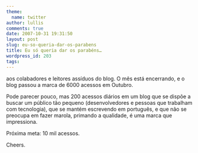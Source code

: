 ```yaml
---
theme:
  name: twitter
author: lullis
comments: true
date: 2007-10-31 19:31:50
layout: post
slug: eu-so-queria-dar-os-parabens
title: Eu só queria dar os parabéns…
wordpress_id: 203
tags:
---
```


aos colabadores e leitores assíduos do blog. O mês está encerrando, e o blog passou a marca de 6000 acessos em Outubro.

Pode parecer pouco, mas 200 acessos diários em um blog que se dispõe a buscar um público tão pequeno (desenvolvedores e pessoas que trabalham com tecnologia), que se mantém escrevendo em português, e que não se preocupa em fazer marola, primando a qualidade, é uma marca que impressiona.

Próxima meta: 10 mil acessos.

Cheers.
